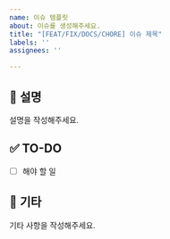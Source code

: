 ```yaml
---
name: 이슈 템플릿
about: 이슈를 생성해주세요.
title: "[FEAT/FIX/DOCS/CHORE] 이슈 제목"
labels: ''
assignees: ''

---
```


## 📄 설명
설명을 작성해주세요.

## ✅ TO-DO
- [ ] 해야 할 일

## 🔎 기타
기타 사항을 작성해주세요.
